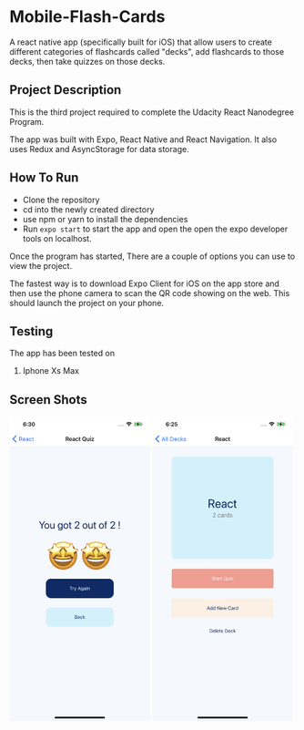 # Mobile-Flash-Cards

A react native app (specifically built for iOS) that allow users to create different categories of flashcards called "decks", add flashcards to those decks, then take quizzes on those decks.

## Project Description

This is the third project required to complete the Udacity React Nanodegree Program.

The app was built with Expo, React Native and React Navigation. It also uses Redux and AsyncStorage for data storage.

## How To Run

-   Clone the repository
-   cd into the newly created directory
-   use npm or yarn to install the dependencies
-   Run `expo start` to start the app and open the open the expo developer tools on localhost.

Once the program has started, There are a couple of options you can use to view the project.

The fastest way is to download Expo Client for iOS on the app store and then use the phone camera to scan the QR code showing on the web. This should launch the project on your phone.

## Testing

The app has been tested on

1. Iphone Xs Max

## Screen Shots

<img src="/assets/Image from iOS.png" height="49%" width="49%"> <img src="/assets/Image from iOS (2).png" height="49%" width="49%">
